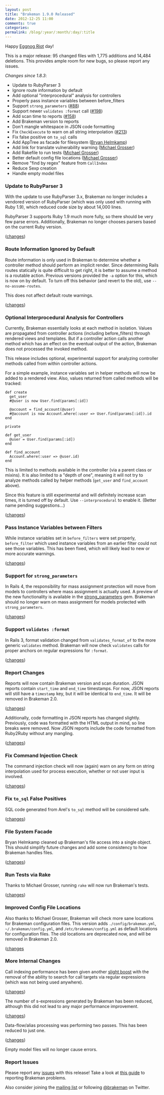 ```yaml
---
layout: post
title: "Brakeman 1.9.0 Released"
date: 2012-12-25 11:00
comments: true
categories:
permalink: /blog/:year/:month/:day/:title
---
```


Happy [Eggnog Riot](https://en.wikipedia.org/wiki/Eggnog_Riot) day!

This is a major release: 95 changed files with 1,775 additions and 14,484 deletions. This provides ample room for new bugs, so please report any issues.

_Changes since 1.8.3_:

 * Update to RubyParser 3
 * Ignore route information by default
 * Add optional "interprocedural" analysis for controllers
 * Properly pass instance variables between before\_filters
 * Support `strong_parameters` ([#88](https://github.com/presidentbeef/brakeman/issues/88))
 * Support newer `validates :format` call ([#198](https://github.com/presidentbeef/brakeman/issues/198))
 * Add scan time to reports ([#158](https://github.com/presidentbeef/brakeman/issues/158))
 * Add Brakeman version to reports
 * Don't mangle whitespace in JSON code formatting
 * Fix `CheckExecute` to warn on all string interpolation ([#213](https://github.com/presidentbeef/brakeman/issues/213))
 * Fix false positive on `to_sql` calls
 * Add AppTree as facade for filesystem ([Bryan Helmkamp](https://github.com/brynary))
 * Add link for translate vulnerability warning ([Michael Grosser](https://github.com/grosser))
 * Add Rakefile to run tests ([Michael Grosser](https://github.com/grosser))
 * Better default config file locations ([Michael Grosser](https://github.com/grosser))
 * Remove "find by regex" feature from `CallIndex`
 * Reduce Sexp creation
 * Handle empty model files


### Update to RubyParser 3

With the update to use RubyParser 3.x, Brakeman no longer includes a vendored version of RubyParser (which was only used with running with Ruby 1.9), which reduced code size by about 14,000 lines.

RubyParser 3 supports Ruby 1.9 much more fully, so there should be very few parse errors. Additionally, Brakeman no longer chooses parsers based on the current Ruby version.

([changes](https://github.com/presidentbeef/brakeman/pull/190))

### Route Information Ignored by Default

Route information is only used in Brakeman to determine whether a controller method should perform an implicit render. Since determining Rails routes statically is quite difficult to get right, it is better to assume a method is a routable action. Previous versions provided the `-a` option for this, which is now on by default. To turn off this behavior (and revert to the old), use `--no-assume-routes`.

This does not affect default route warnings.

([changes](https://github.com/presidentbeef/brakeman/pull/219))

### Optional Interprocedural Analysis for Controllers

Currently, Brakeman essentially looks at each method in isolation. Values are propagated from controller actions (including before\_filters) through rendered views and templates. But if a controller action calls another method which has an effect on the eventual output of the action, Brakeman does not processed the invoked method.

This release includes optional, experimental support for analyzing controller methods called from within controller actions.

For a simple example, instance variables set in helper methods will now be added to a rendered view. Also, values returned from called methods will be tracked:

    def create
      get_user 
      #@user is now User.find(params[:id])

      @account = find_account(@user)  
      #@account is now Account.where(:user => User.find(params[:id]).id
    end

    private

    def get_user
      @user = User.find(params[:id])
    end

    def find_account
      Account.where(:user => @user.id)
    end

This is limited to methods available in the controller (via a parent class or mixins). It is also limited to a "depth of one", meaning it will not try to analyze methods called by helper methods (`get_user` and `find_account` above). 

Since this feature is still experimental and will definitely increase scan times, it is turned off by default. Use `--interprocedural` to enable it. (Better name pending suggestions...)

([changes](https://github.com/presidentbeef/brakeman/pull/218))

### Pass Instance Variables between Filters

While instance variables set in `before_filters` were set properly, `before_filter` which used instance variables from an earlier filter could not see those variables. This has been fixed, which will likely lead to new or more accurate warnings.

([changes](https://github.com/presidentbeef/brakeman/pull/224))

### Support for `strong_parameters`

In Rails 4, the responsibility for mass assignment protection will move from models to controllers where mass assignment is actually used. A preview of the new functionality is available in the [strong_parameters](https://github.com/rails/strong_parameters) gem. Brakeman should no longer warn on mass assignment for models protected with `strong_parameters`. 

([changes](https://github.com/presidentbeef/brakeman/pull/204))

### Support `validates :format`

In Rails 3, format validation changed from `validates_format_of` to the more generic `validates` method. Brakeman will now check `validates` calls for proper anchors on regular expressions for `:format`.

([changes](https://github.com/presidentbeef/brakeman/pull/205))

### Report Changes

Reports will now contain Brakeman version and scan duration. JSON reports contain `start_time` and `end_time` timestamps. For now, JSON reports will still have a `timestamp` key, but it will be identical to `end_time`. It will be removed in Brakeman 2.0.

([changes](https://github.com/presidentbeef/brakeman/pull/193))

Additionally, code formatting in JSON reports has changed slightly. Previously, code was formatted with the HTML output in mind, so line breaks were removed. Now JSON reports include the code formatted from Ruby2Ruby without any mangling.

([changes](https://github.com/presidentbeef/brakeman/pull/191))

### Fix Command Injection Check

The command injection check will now (again) warn on any form on string interpolation used for process execution, whether or not user input is involved.

([changes](https://github.com/presidentbeef/brakeman/pull/216))

### Fix `to_sql` False Positives

SQL code generated from Arel's `to_sql` method will be considered safe.

([changes](https://github.com/presidentbeef/brakeman/pull/194))

### File System Facade

Bryan Helmkamp cleaned up Brakeman's file access into a single object. This should simplify future changes and add some consistency to how Brakeman handles files.

([changes](https://github.com/presidentbeef/brakeman/pull/197))

### Run Tests via Rake

Thanks to Michael Grosser, running `rake` will now run Brakeman's tests. 

([changes](https://github.com/presidentbeef/brakeman/pull/183))

### Improved Config File Locations

Also thanks to Michael Grosser, Brakeman will check more sane locations for Brakeman configuration files. This version adds `./config/brakeman.yml`, `~/.brakeman/config.yml`, and `/etc/brakeman/config.yml` as default locations for configuration files. The old locations are deprecated now, and will be removed in Brakeman 2.0.

([changes](https://github.com/presidentbeef/brakeman/pull/182)

### More Internal Changes

Call indexing performance has been given another [slight boost](http://blog.presidentbeef.com/) with the removal of the ability to search for call targets via regular expressions (which was not being used anywhere).

([changes](https://github.com/presidentbeef/brakeman/pull/189))

The number of s-expressions generated by Brakeman has been reduced, although this did not lead to any major performance improvement.

([changes](https://github.com/presidentbeef/brakeman/pull/207))

Data-flow/alias processing was performing two passes. This has been reduced to just one.

([changes](https://github.com/presidentbeef/brakeman/pull/224))

Empty model files will no longer cause errors.

### Report Issues

Please report any [issues](https://github.com/presidentbeef/brakeman/issues) with this release! Take a look at [this guide](https://github.com/presidentbeef/brakeman/wiki/How-to-Report-a-Brakeman-Issue) to reporting Brakeman problems.

Also consider joining the [mailing list](http://brakemanscanner.org/contact/) or following [@brakeman](https://twitter.com/brakeman) on Twitter.

